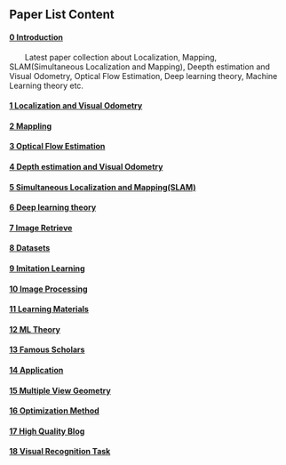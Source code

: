 ## Paper List Content

#### [0 Introduction](README.md)

  Latest paper collection about Localization, Mapping, SLAM\(Simultaneous Localization and Mapping\), Deepth estimation and Visual Odometry, Optical Flow Estimation, Deep learning theory, Machine Learning theory etc.

#### [1 Localization and Visual Odometry](localization-and-visual-odometry.md)

#### [2 Mappling](mappling.md)

#### [3 Optical Flow Estimation](optical-flow-estimation.md)

#### [4 Depth estimation and Visual Odometry](depth-estimation-and-visual-odometry.md)

#### [5 Simultaneous Localization and Mapping\(SLAM\)](slam.md)

#### [6 Deep learning theory](deep-learning-theory.md)

#### [7 Image Retrieve](image-retrieve.md)

#### [8 Datasets](datasets.md)

#### [9 Imitation Learning](imitation-learning.md)

#### [10 Image Processing](image-processing.md)

#### [11 Learning Materials](learning-materials.md)

#### [12 ML Theory](ml-theory.md)

#### [13 Famous Scholars](famous-scholars.md)

#### [14 Application](application.md)

#### [15 Multiple View Geometry](multiple-view-geometry.md)

#### [16 Optimization Method](optimization-method.md)

#### [17 High Quality Blog](high-quality-blog.md)

#### [18 Visual Recognition Task](visual-recognition-task.md)


